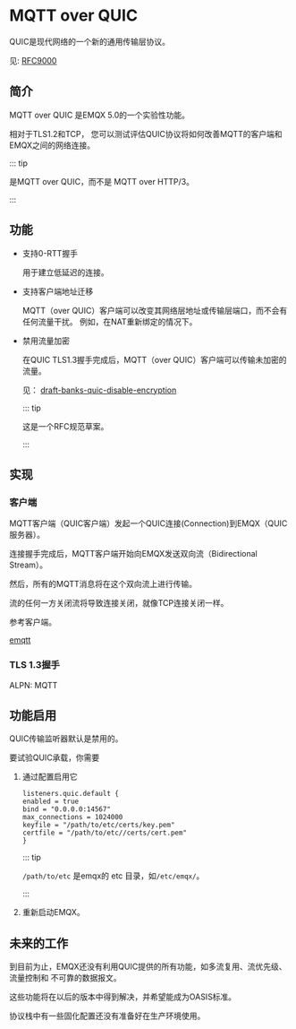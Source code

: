 # MQTT over QUIC

QUIC是现代网络的一个新的通用传输层协议。

见: [RFC9000](https://datatracker.ietf.org/doc/html/rfc9000)

## 简介

MQTT over QUIC 是EMQX 5.0的一个实验性功能。

相对于TLS1.2和TCP， 您可以测试评估QUIC协议将如何改善MQTT的客户端和EMQX之间的网络连接。

::: tip

是MQTT over QUIC，而不是 MQTT over HTTP/3。

:::

## 功能

- 支持0-RTT握手

  用于建立低延迟的连接。
  
- 支持客户端地址迁移

  MQTT（over QUIC）客户端可以改变其网络层地址或传输层端口，而不会有任何流量干扰。
  例如，在NAT重新绑定的情况下。
  
- 禁用流量加密

  在QUIC TLS1.3握手完成后，MQTT（over QUIC）客户端可以传输未加密的流量。
  
  见： [draft-banks-quic-disable-encryption](https://datatracker.ietf.org/doc/html/draft-banks-quic-disable-encryption)
  
  ::: tip
  
  这是一个RFC规范草案。
  
  :::

## 实现

### 客户端

MQTT客户端（QUIC客户端）发起一个QUIC连接(Connection)到EMQX（QUIC服务器）。

连接握手完成后，MQTT客户端开始向EMQX发送双向流（Bidirectional Stream）。

然后，所有的MQTT消息将在这个双向流上进行传输。

流的任何一方关闭流将导致连接关闭，就像TCP连接关闭一样。

参考客户端。

[emqtt](https://github.com/emqx/emqtt)

### TLS 1.3握手

ALPN: MQTT

## 功能启用

QUIC传输监听器默认是禁用的。

要试验QUIC承载，你需要 

1. 通过配置启用它 

    ```
    listeners.quic.default {
    enabled = true
    bind = "0.0.0.0:14567"
    max_connections = 1024000
    keyfile = "/path/to/etc/certs/key.pem"
    certfile = "/path/to/etc//certs/cert.pem"
    }
    ```

    ::: tip

    `/path/to/etc` 是emqx的 etc 目录，如`/etc/emqx/`。

    :::


1. 重新启动EMQX。

## 未来的工作

到目前为止，EMQX还没有利用QUIC提供的所有功能，如多流复用、流优先级、流量控制和
不可靠的数据报文。

这些功能将在以后的版本中得到解决，并希望能成为OASIS标准。

协议栈中有一些固化配置还没有准备好在生产环境使用。
